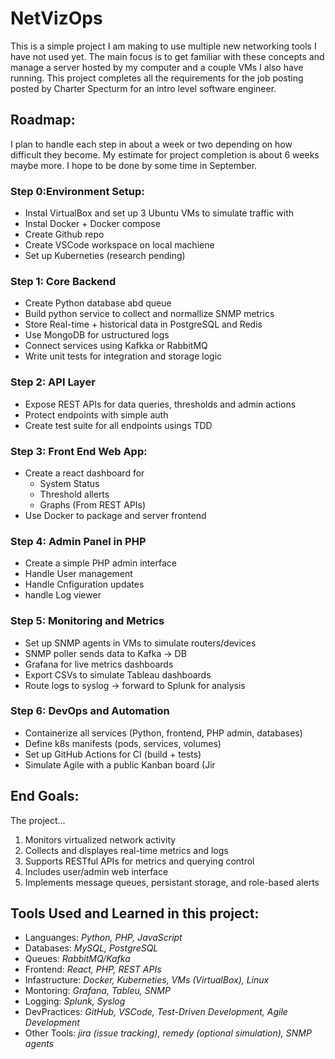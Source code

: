 # NetVizOps
This is a simple project I am making to use multiple new networking tools I have not used yet. The main focus is to get familiar with these concepts and manage a server hosted by my computer and a couple VMs I also have running. This project completes all the requirements for the job posting posted by Charter Specturm for an intro level software engineer.


## Roadmap:
I plan to handle each step in about a week or two depending on how difficult they become. My estimate for project completion is about 6 weeks maybe more. I hope to be done by some time in September. 
### Step 0:Environment Setup:
- Instal VirtualBox and set up 3 Ubuntu VMs to simulate traffic with
- Instal Docker + Docker compose
- Create Github repo
- Create VSCode workspace on local machiene
- Set up Kuberneties (research pending)

### Step 1: Core Backend
- Create Python database abd queue
- Build python service to collect and normallize SNMP metrics
- Store Real-time + historical data in PostgreSQL and Redis
- Use MongoDB for ustructured logs
- Connect services using Kafkka or RabbitMQ
- Write unit tests for integration and storage logic

### Step 2: API Layer
- Expose REST APIs for data queries, thresholds and admin actions
- Protect endpoints with simple auth
- Create test suite for all endpoints usings TDD

### Step 3: Front End Web App:
- Create a react dashboard for
  - System Status
  - Threshold allerts
  - Graphs (From REST APIs)
- Use Docker to package and server frontend
  
### Step 4: Admin Panel in PHP
- Create a simple PHP admin interface
- Handle User management
- Handle Cnfiguration updates
- handle Log viewer

### Step 5: Monitoring and Metrics
- Set up SNMP agents in VMs to simulate routers/devices
- SNMP poller sends data to Kafka → DB
- Grafana for live metrics dashboards
- Export CSVs to simulate Tableau dashboards
- Route logs to syslog → forward to Splunk for analysis

### Step 6: DevOps and Automation
- Containerize all services (Python, frontend, PHP admin, databases)
- Define k8s manifests (pods, services, volumes)
- Set up GitHub Actions for CI (build + tests)
- Simulate Agile with a public Kanban board (Jir

## End Goals:
The project...
1. Monitors virtualized network activity
2. Collects and displayes real-time metrics and logs
3. Supports RESTful APIs for metrics and querying control
4. Includes user/admin web interface
5. Implements message queues, persistant storage, and role-based alerts
   
## Tools Used and Learned in this project:
- Languanges: *Python, PHP, JavaScript*
- Databases: *MySQL, PostgreSQL*
- Queues: *RabbitMQ/Kafka*
- Frontend: *React, PHP, REST APIs*
- Infastructure: *Docker, Kuberneties, VMs (VirtualBox), Linux*
- Montoring: *Grafana, Tableu, SNMP*
- Logging: *Splunk, Syslog*
- DevPractices: *GitHub, VSCode, Test-Driven Development, Agile Development*
- Other Tools: *jira (issue tracking), remedy (optional simulation), SNMP agents*
